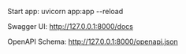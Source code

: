 Start app:
uvicorn app:app --reload 

Swagger UI:
http://127.0.0.1:8000/docs

OpenAPI Schema:
http://127.0.0.1:8000/openapi.json
